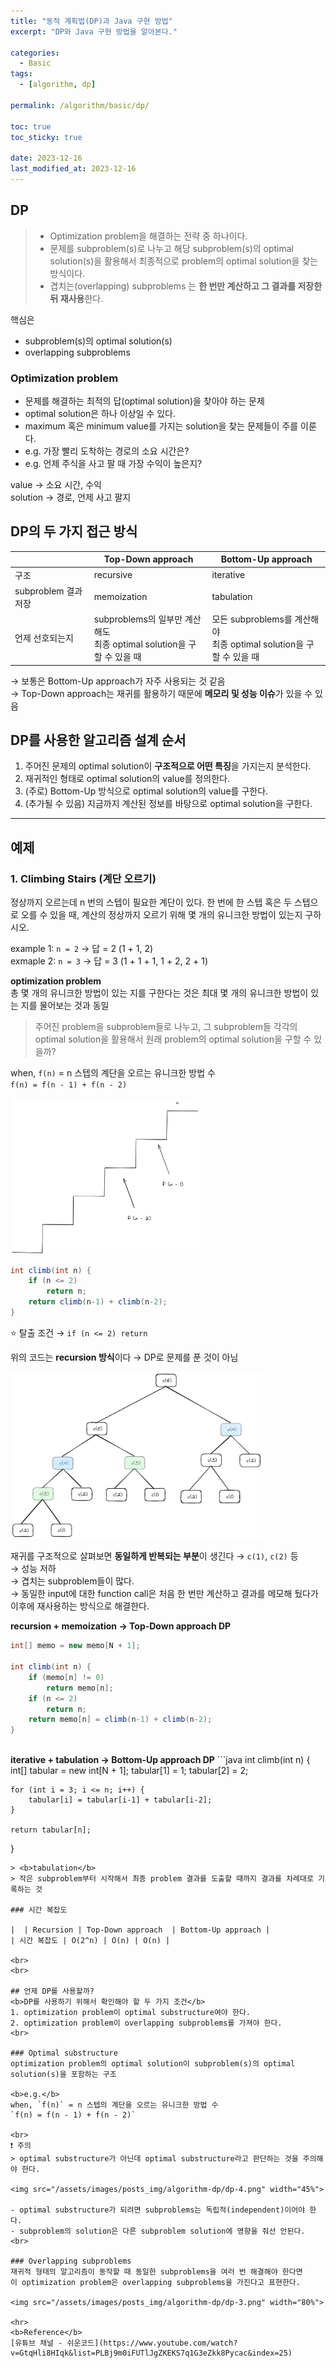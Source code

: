 ```yaml
---
title: "동적 계획법(DP)과 Java 구현 방법"
excerpt: "DP와 Java 구현 방법을 알아본다."

categories:
  - Basic
tags:
  - [algorithm, dp]

permalink: /algorithm/basic/dp/

toc: true
toc_sticky: true

date: 2023-12-16
last_modified_at: 2023-12-16
---
```


## DP
> - Optimization problem을 해결하는 전략 중 하나이다.  
> - 문제를 subproblem(s)로 나누고 해당 subproblem(s)의 optimal solution(s)을 활용해서 최종적으로 problem의 optimal solution을 찾는 방식이다.
> - 겹치는(overlapping) subproblems 는 <b>한 번만 계산하고 그 결과를 저장한 뒤 재사용</b>한다.

핵심은  
- subproblem(s)의 optimal solution(s)
- overlapping subproblems

### Optimization problem
- 문제를 해결하는 최적의 답(optimal solution)을 찾아야 하는 문제
- optimal solution은 하나 이상일 수 있다.
- maximum 혹은 minimum value를 가지는 solution을 찾는 문제들이 주를 이룬다.
- e.g. 가장 빨리 도착하는 경로의 소요 시간은?
- e.g. 언제 주식을 사고 팔 때 가장 수익이 높은지?
  
value &rarr; 소요 시간, 수익  
solution &rarr; 경로, 언제 사고 팔지

## DP의 두 가지 접근 방식

|  | Top-Down approach  | Bottom-Up approach |
| ---- | ----- | ------------------- |
| 구조 | recursive | iterative |
| subproblem 결과 저장 | memoization | tabulation |
| 언제 선호되는지 | subproblems의 일부만 계산해도<br>최종 optimal solution을 구할 수 있을 때 | 모든 subproblems를 계산해야<br>최종 optimal solution을 구할 수 있을 때 |

&rarr; 보통은 Bottom-Up approach가 자주 사용되는 것 같음  
&rarr; Top-Down approach는 재귀를 활용하기 때문에 <b>메모리 및 성능 이슈</b>가 있을 수 있음

## DP를 사용한 알고리즘 설계 순서
1. 주어진 문제의 optimal solution이 <b>구조적으로 어떤 특징</b>을 가지는지 분석한다.
2. 재귀적인 형태로 optimal solution의 value를 정의한다.
3. (주로) Bottom-Up 방식으로 optimal solution의 value를 구한다.
4. (추가될 수 있음) 지금까지 계산된 정보를 바탕으로 optimal solution을 구한다.  
  
<hr>

## 예제

### 1. Climbing Stairs (계단 오르기)

정상까지 오르는데 n 번의 스텝이 필요한 계단이 있다. 한 번에 한 스텝 혹은 두 스텝으로 오를 수 있을 때, 계산의 정상까지 오르기 위해 몇 개의 유니크한 방법이 있는지 구하시오.  

example 1: `n = 2` &rarr; 답 = 2 (1 + 1, 2)  
exmaple 2: `n = 3` &rarr; 답 = 3 (1 + 1 + 1, 1 + 2, 2 + 1)  

<b>optimization problem</b>  
총 몇 개의 유니크한 방법이 있는 지를 구한다는 것은 최대 몇 개의 유니크한 방법이 있는 지를 물어보는 것과 동일  

> 주어진 problem을 subproblem들로 나누고, 그 subproblem들 각각의 optimal solution을 활용해서 원래 problem의 optimal solution을 구할 수 있을까?  

when, `f(n)` = n 스텝의 계단을 오르는 유니크한 방법 수  
`f(n) = f(n - 1) + f(n - 2)`  

<img src="/assets/images/posts_img/algorithm-dp/dp-1.png" width="60%">

```java
int climb(int n) {
    if (n <= 2) 
        return n;
    return climb(n-1) + climb(n-2);
}
```
⭐ 탈출 조건 &rarr; `if (n <= 2) return`  

위의 코드는 <b>recursion 방식</b>이다 &rarr; DP로 문제를 푼 것이 아님  

<img src="/assets/images/posts_img/algorithm-dp/dp-3.png" width="80%">

재귀를 구조적으로 살펴보면 <b>동일하게 반복되는 부분</b>이 생긴다 &rarr; `c(1)`, `c(2)` 등  
&rarr; 성능 저하  
&rarr; 겹치는 subproblem들이 많다.  
&rarr; 동일한 input에 대한 function call은 처음 한 번만 계산하고 결과를 메모해 뒀다가 이후에 재사용하는 방식으로 해결한다.  

<b>recursion + memoization &rarr; Top-Down approach DP</b>  
```java
int[] memo = new memo[N + 1];

int climb(int n) {
    if (memo[n] != 0)
        return memo[n];
    if (n <= 2)
        return n;
    return memo[n] = climb(n-1) + climb(n-2);
}
```
<br>
<b>iterative + tabulation &rarr; Bottom-Up approach DP</b>
```java
int climb(int n) {
    int[] tabular = new int[N + 1];
    tabular[1] = 1;
    tabular[2] = 2;

    for (int i = 3; i <= n; i++) {
        tabular[i] = tabular[i-1] + tabular[i-2];
    }

    return tabular[n];
}
```
> <b>tabulation</b>  
> 작은 subproblem부터 시작해서 최종 problem 결과를 도출할 때까지 결과를 차례대로 기록하는 것  
  
### 시간 복잡도

|  | Recursion | Top-Down approach  | Bottom-Up approach |
| 시간 복잡도 | O(2^n) | O(n) | O(n) |  

<br>
<br>
  
## 언제 DP를 사용할까?
<b>DP를 사용하기 위해서 확인해야 할 두 가지 조건</b>  
1. optimization problem이 optimal substructure여야 한다.  
2. optimization problem이 overlapping subproblems를 가져야 한다.  
<br>

### Optimal substructure
optimization problem의 optimal solution이 subproblem(s)의 optimal solution(s)을 포함하는 구조  

<b>e.g.</b>
when, `f(n)` = n 스텝의 계단을 오르는 유니크한 방법 수  
`f(n) = f(n - 1) + f(n - 2)`

<br>
❗ 주의  
> optimal substructure가 아닌데 optimal substructure라고 판단하는 것을 주의해야 한다.  

<img src="/assets/images/posts_img/algorithm-dp/dp-4.png" width="45%">

- optimal substructure가 되려면 subproblems는 독립적(independent)이어야 한다.
- subproblem의 solution은 다른 subproblem solution에 영향을 줘선 안된다.  
<br>

### Overlapping subproblems
재귀적 형태의 알고리즘이 동작할 때 동일한 subproblems을 여러 번 해결해야 한다면  
이 optimization problem은 overlapping subproblems을 가진다고 표현한다.

<img src="/assets/images/posts_img/algorithm-dp/dp-3.png" width="80%">

<hr>
<b>Reference</b>  
[유튜브 채널 - 쉬운코드](https://www.youtube.com/watch?v=GtqHli8HIqk&list=PLBj9m0iFUTlJgZKEKS7q1G3eZkk8Pycac&index=25)